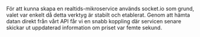 För att kunna skapa en realtids-mikroservice används socket.io som grund, valet var enkelt då detta verktyg är stabilt och etablerat. Genom att hämta datan direkt från vårt API får vi en snabb koppling där servicen senare skickar ut uppdaterad information om priset var femte sekund.
